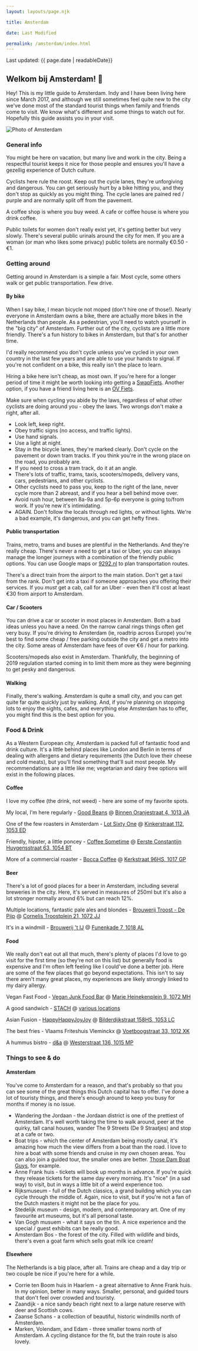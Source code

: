 ```yaml
---
layout: layouts/page.njk

title: Amsterdam

date: Last Modified

permalink: /amsterdam/index.html
---
```


Last updated: {{ page.date | readableDate}}

## Welkom bij Amsterdam! 🌷
Hey! This is my little guide to Amsterdam. Indy and I have been living here since March 2017, and although we still sometimes feel quite new to the city we've done most of the standard tourist things when family and friends come to visit. We know what's different and some things to watch out for. Hopefully this guide assists you in your visit.

![Photo of Amsterdam](../img/amsterdam.jpg)

### General info
You might be here on vacation, but many live and work in the city. Being a respectful tourist keeps it nice for those people and ensures you'll have a gezellig experience of Dutch culture.

Cyclists here rule the roost. Keep out the cycle lanes, they're unforgiving and dangerous. You can get seriously hurt by a bike hitting you, and they don't stop as quickly as you might thing. The cycle lanes are pained red / purple and are normally split off from the pavement.

A coffee shop is where you buy weed. A cafe or coffee house is where you drink coffee.

Public toilets for women don't really exist yet, it's getting better but very slowly. There's several public urinals around the city for men. If you are a woman (or man who likes some privacy) public toilets are normally €0.50 - €1.

### Getting around
Getting around in Amsterdam is a simple a fair. Most cycle, some others walk or get public transportation. Few drive.

#### By bike
When I say bike, I mean bicycle not moped (don't hire one of those!). Nearly everyone in Amsterdam owns a bike, there are actually more bikes in the Netherlands than people. As a pedestrian, you'll need to watch yourself in the "big city" of Amsterdam. Further out of the city, cyclists are a little more friendly. There's a fun history to bikes in Amsterdam, but that's for another time.

I'd really recommend you don't cycle unless you've cycled in your own country in the last few years and are able to use your hands to signal. If you're not confident on a bike, this really isn't the place to learn.

Hiring a bike here isn't cheap, as most own. If you're here for a longer period of time it might be worth looking into getting a [SwapFiets](https://swapfiets.nl/). Another option, if you have a friend living here is an [OV Fiets](https://www.ns.nl/en/door-to-door/ov-fiets).

Make sure when cycling you abide by the laws, regardless of what other cyclists are doing around you - obey the laws. Two wrongs don't make a right, after all.
- Look left, keep right.
- Obey traffic signs (no access, and traffic lights).
- Use hand signals.
- Use a light at night.
- Stay in the bicycle lanes, they're marked clearly. Don't cycle on the pavement or down tram tracks. If you think you're in the wrong place on the road, you probably are.
- If you need to cross a tram track, do it at an angle.
- There's lots of traffic, trams, taxis, scooters/mopeds, delivery vans, cars, pedestrians, and other cyclists.
- Other cyclists need to pass you, keep to the right of the lane, never cycle more than 2 abreast, and if you hear a bell behind move over.
- Avoid rush hour, between 8a-9a and 5p-6p everyone is going to/from work. If you're new it's intimidating.
- AGAIN. Don't follow the locals through red lights, or without lights. We're a bad example, it's dangerous, and you can get hefty fines.

#### Public transportation
Trains, metro, trams and buses are plentiful in the Netherlands. And they're really cheap. There's never a need to get a taxi or Uber, you can always manage the longer journeys with a combination of the friendly public options. You can use Google maps or [9292.nl](https://9292.nl/) to plan transportation routes.

There's a direct train from the airport to the main station. Don't get a taxi from the rank. Don't get into a taxi if someone approaches you offering their services. If you _must_ get a cab, call for an Uber - even then it'll cost at least €30 from airport to Amsterdam.

#### Car / Scooters
You can drive a car or scooter in most places in Amsterdam. Both a bad ideas unless you have a need. On the narrow canal rings things often get very busy. If you're driving to Amsterdam (ie, roadtrip across Europe) you're best to find some cheap / free parking outside the city and get a metro into the city. Some areas of Amsterdam have fees of over €6 / hour for parking.

Scooters/mopeds also exist in Amsterdam. Thankfully, the beginning of 2019 regulation started coming in to limit them more as they were beginning to get pesky and dangerous.

#### Walking
Finally, there's walking. Amsterdam is quite a small city, and you can get quite far quite quickly just by walking. And, if you're planning on stopping lots to enjoy the sights, cafes, and everything else Amsterdam has to offer, you might find this is the best option for you.

### Food & Drink
As a Western European city, Amsterdam is packed full of fantastic food and drink culture. It's a little behind places like London and Berlin in terms of dealing with allergens and dietary requirements (the Dutch love their cheese and cold meats), but you'll find something that'll suit most people. My recommendations are a little like me; vegetarian and dairy free options will exist in the following places.

#### Coffee
I love my coffee (the drink, not weed) - here are some of my favorite spots.

My local, I'm here regularly - [Good Beans](https://fuckingstrongcoffee.amsterdam/) @ [Binnen Oranjestraat 4, 1013 JA](https://www.google.com/maps/place/Good+Beans/@52.3823672,4.8873037,15z/data=!4m2!3m1!1s0x0:0xfa947614f8adcac5?sa=X&ved=2ahUKEwj1n7KvyrziAhWMJlAKHVj0Bj0Q_BIwCnoECA8QCA)

One of the few roasters in Amsterdam - [Lot Sixty One](https://lotsixtyone.com/) @ [Kinkerstraat 112, 1053 ED](https://www.google.com/maps/place/Lot+Sixty+One+Coffee+Roasters/@52.366834,4.8681123,17z/data=!3m1!4b1!4m5!3m4!1s0x47c609e06fa3f911:0xd77ac43639e1d9a9!8m2!3d52.366834!4d4.870301)

Friendly, hipster, a little poncey - [Coffee Sometime](http://www.coffeesometime.nl/) @ [Eerste Constantijn Huygensstraat 63, 1054 BT](https://www.google.com/maps/place/Coffee+Sometime/@52.3675061,4.8628523,15z/data=!4m5!3m4!1s0x0:0x49eaa5cbb4f6a4c4!8m2!3d52.363261!4d4.8751509)

More of a commercial roaster - [Bocca Coffee](https://www.bocca.nl/) @ [Kerkstraat 96HS, 1017 GP](https://www.google.com/maps/place/Bocca+Coffee/@52.3644467,4.8846387,17z/data=!3m1!4b1!4m5!3m4!1s0x47c609dc41cac6d7:0xfc6a1e41168ca97a!8m2!3d52.3644467!4d4.8868274)

#### Beer
There's a lot of good places for a beer in Amsterdam, including several breweries in the city. Here, it's served in measures of 250ml but it's also a lot stronger normally around 6% but can reach 12%.

Multiple locations, fantastic pale ales and blondes - [Brouwerij Troost - De Pijp](https://brouwerijtroost.nl/depijp-amsterdam/) @ [Cornelis Troostplein 21, 1072 JJ](https://www.google.com/maps/place/Brouwerij+Troost/@52.3681881,4.860774,13z/data=!4m9!1m3!2m2!1stroost!6e2!3m4!1s0x0:0x22b5910e2dfb62cc!8m2!3d52.3504999!4d4.8909867)

It's in a windmill - [Brouwerij 't IJ](http://www.brouwerijhetij.nl/) @ [Funenkade 7, 1018 AL](https://www.google.com/maps/place/Brouwerij+'t+IJ/@52.3666926,4.9242268,17z/data=!3m1!4b1!4m5!3m4!1s0x47c6090b41c8f893:0x77fe1349de1f4bc4!8m2!3d52.3666926!4d4.9264154)

#### Food
We really don't eat out all that much, there's plenty of places I'd love to go visit for the first time (so they're not on this list) but generally food is expensive and I'm often left feeling like I could've done a better job. Here are some of the few places that go beyond expectations. This isn't to say there aren't many great places, my experiences are likely strongly linked to my dairy allergy.

Vegan Fast Food - [Vegan Junk Food Bar](https://www.veganjunkfoodbar.com) @ [Marie Heinekenplein 9, 1072 MH](https://www.google.com/maps/place/Vegan+Junk+Food+Bar/@52.3828616,4.8820054,15z/data=!4m5!3m4!1s0x47c609ed47026f37:0x5b266bccd510acdd!8m2!3d52.3572385!4d4.891575)

A good sandwich - [STACH](http://stach-food.nl/) @ [various locations](https://www.google.com/maps/search/stach/@52.3664103,4.8750096,14z)

Asian Fusion - [HappyHappyJoyJoy](https://happyhappyjoyjoy.asia/nl) @ [Bilderdijkstraat 158HS, 1053 LC](https://www.google.com/maps/place/Happyhappyjoyjoy+West/@52.3675076,4.8694182,17z/data=!3m1!4b1!4m5!3m4!1s0x47c609e081b170c1:0xa10f63d7a03f0c89!8m2!3d52.3675076!4d4.8716068)

The best fries - Vlaams Friteshuis Vleminckx @ [Voetboogstraat 33, 1012 XK](https://www.google.com/maps/place/Vlaams+Friteshuis+Vleminckx/@52.3775303,4.8706965,14z/data=!4m8!1m2!2m1!1sfood!3m4!1s0x0:0x7249bc1642186222!8m2!3d52.3678993!4d4.8910081)

A hummus bistro - [d&a](https://dna-hummusbistro.com/) @ [Westerstraat 136, 1015 MP](https://www.google.com/maps/place/Hummus+bistro+d%26a/@52.3828616,4.8820054,15z/data=!4m5!3m4!1s0x47c609d005adb349:0xf952217fed0c6333!8m2!3d52.3784317!4d4.8826728)

### Things to see & do
#### Amsterdam
You've come to Amsterdam for a reason, and that's probably so that you can see some of the great things this Dutch capital has to offer. I've done a lot of touristy things, and there's enough around to keep you busy for months if money is no issue.

- Wandering the Jordaan - the Jordaan district is one of the prettiest of Amsterdam. It's well worth taking the time to walk around, peer at the quirky, tall canal houses, wander The 9 Streets (De 9 Straatjes) and stop at a cafe or two.
- Boat trips - which the center of Amsterdam being mostly canal, it's amazing how much the view differs from a boat than the road. I love to hire a boat with some friends and cruise in my own chosen areas. You can also join a guided tour, the smaller ones are better. [Those Dam Boat Guys](https://www.thosedamboatguys.com/), for example.
- Anne Frank huis - tickets will book up months in advance. If you're quick they release tickets for the same day every morning. It's "nice" (in a sad way) to visit, but in ways a little bit of a weird experience too.
- Rijksmuseum - full of the Dutch classics, a grand building which you can cycle through the middle of. Again, nice to visit, but if you're not a fan of the Dutch masters it might not be the place for you.
- Stedelijk museum - design, modern, and contemporary art. One of my favourite art museums, but it's all personal taste.
- Van Gogh musuem - what it says on the tin. A nice experience and the special / guest exhibits can be really good.
- Amsterdam Bos - the forest of the city. Filled with wildlife and birds, there's even a goat farm which sells goat milk ice cream!


#### Elsewhere
The Netherlands is a big place, after all. Trains are cheap and a day trip or two couple be nice if you're here for a while.

- Corrie ten Boom huis in Haarlem - a great alternative to Anne Frank huis. In my opinion, better in many ways. Smaller, personal, and guided tours that don't feel over crowded and touristy.
- Zaandijk - a nice sandy beach right next to a large nature reserve with deer and Scottish cows.
- Zaanse Schans - a collection of beautiful, historic windmills north of Amsterdam.
- Marken, Volendam, and Edam - three smaller towns north of Amsterdam. A cycling distance for the fit, but the train route is also lovely.

